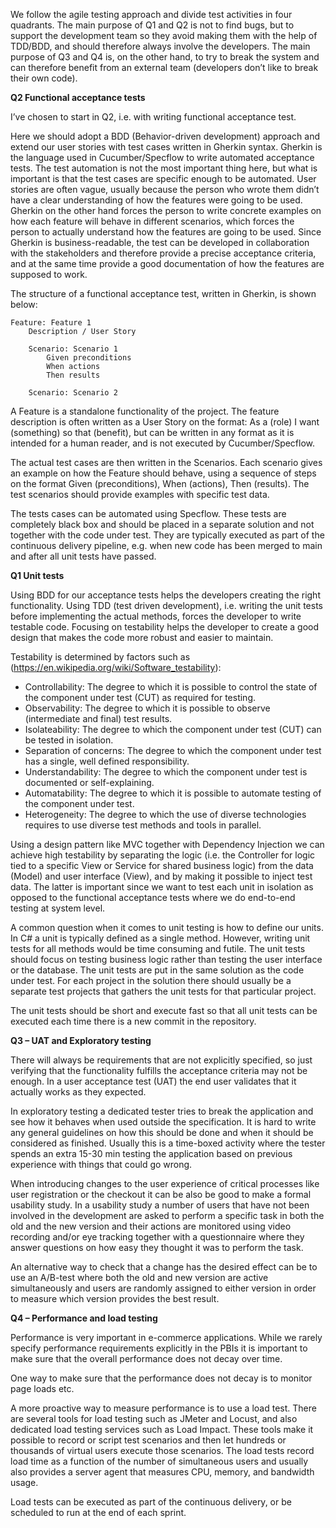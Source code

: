 We follow the agile testing approach and divide test activities in four quadrants. The main purpose of Q1 and Q2 is not to find bugs, but to support the development team so they avoid making them with the help of TDD/BDD, and should therefore always involve the developers. The main purpose of Q3 and Q4 is, on the other hand, to try to break the system and can therefore benefit from an external team (developers don’t like to break their own code). 

**Q2 Functional acceptance tests**

I’ve chosen to start in Q2, i.e. with writing functional acceptance test. 

Here we should adopt a BDD (Behavior-driven development) approach and extend our user stories with test cases written in Gherkin syntax. Gherkin is the language used in Cucumber/Specflow to write automated acceptance tests. The test automation is not the most important thing here, but what is important is that the test cases are specific enough to be automated. User stories are often vague, usually because the person who wrote them didn’t have a clear understanding of how the features were going to be used. Gherkin on the other hand forces the person to write concrete examples on how each feature will behave in different scenarios, which forces the person to actually understand how the features are going to be used. Since Gherkin is business-readable, the test can be developed in collaboration with the stakeholders and therefore provide a precise acceptance criteria, and at the same time provide a good documentation of how the features are supposed to work.

The structure of a functional acceptance test, written in Gherkin, is shown below:

    Feature: Feature 1
        Description / User Story

        Scenario: Scenario 1
            Given preconditions
            When actions
            Then results

        Scenario: Scenario 2

A Feature is a standalone functionality of the project. 
The feature description is often written as a User Story on the format: As a (role) I want (something) so that (benefit), but can be written in any format as it is intended for a human reader, and is not executed by Cucumber/Specflow. 

The actual test cases are then written in the Scenarios. Each scenario gives an example on how the Feature should behave, using a sequence of steps on the format Given (preconditions), When (actions), Then (results). The test scenarios should provide examples with specific test data.

The tests cases can be automated using Specflow. These tests are completely black box and should be placed in a separate solution and not together with the code under test. They are typically executed as part of the continuous delivery pipeline, e.g. when new code has been merged to main and after all unit tests have passed.

**Q1 Unit tests**

Using BDD for our acceptance tests helps the developers creating the right functionality. Using TDD (test driven development), i.e. writing the unit tests before implementing the actual methods, forces the developer to write testable code. Focusing on testability helps the developer to create a good design that makes the code more robust and easier to maintain. 

Testability is determined by factors such as (https://en.wikipedia.org/wiki/Software_testability):

* Controllability: The degree to which it is possible to control the state of the component under test (CUT) as required for testing.
* Observability: The degree to which it is possible to observe (intermediate and final) test results.
* Isolateability: The degree to which the component under test (CUT) can be tested in isolation.
* Separation of concerns: The degree to which the component under test has a single, well defined responsibility.
* Understandability: The degree to which the component under test is documented or self-explaining.
* Automatability: The degree to which it is possible to automate testing of the component under test.
* Heterogeneity: The degree to which the use of diverse technologies requires to use diverse test methods and tools in parallel.

Using a design pattern like MVC together with Dependency Injection we can achieve high testability by separating the logic (i.e. the Controller for logic tied to a specific View or Service for shared business logic) from the data (Model) and user interface (View), and by making it possible to inject test data. The latter is important since we want to test each unit in isolation as opposed to the functional acceptance tests where we do end-to-end testing at system level.

A common question when it comes to unit testing is how to define our units. In C# a unit is typically defined as a single method. However, writing unit tests for all methods would be time consuming and futile. The unit tests should focus on testing business logic rather than testing the user interface or the database. 
The unit tests are put in the same solution as the code under test. For each project in the solution there should usually be a separate test projects that gathers the unit tests for that particular project. 

The unit tests should be short and execute fast so that all unit tests can be executed each time there is a new commit in the repository.

**Q3 – UAT and Exploratory testing**

There will always be requirements that are not explicitly specified, so just verifying that the functionality fulfills the acceptance criteria may not be enough. In a user acceptance test (UAT) the end user validates that it actually works as they expected.

In exploratory testing a dedicated tester tries to break the application and see how it behaves when used outside the specification. It is hard to write any general guidelines on how this should be done and when it should be considered as finished. Usually this is a time-boxed activity where the tester spends an extra 15-30 min testing the application based on previous experience with things that could go wrong. 

When introducing changes to the user experience of critical processes like user registration or the checkout it can be also be good to make a formal usability study. In a usability study a number of users that have not been involved in the development are asked to perform a specific task in both the old and the new version and their actions are monitored using video recording and/or eye tracking together with a questionnaire where they answer questions on how easy they thought it was to perform the task.

An alternative way to check that a change has the desired effect can be to use an A/B-test where both the old and new version are active simultaneously and users are randomly assigned to either version in order to measure which version provides the best result.

**Q4 – Performance and load testing**

Performance is very important in e-commerce applications. While we rarely specify performance requirements explicitly in the PBIs it is important to make sure that the overall performance does not decay over time. 

One way to make sure that the performance does not decay is to monitor page loads etc.

A more proactive way to measure performance is to use a load test. There are several tools for load testing such as JMeter and Locust, and also dedicated load testing services such as Load Impact. These tools make it possible to record or script test scenarios and then let hundreds or thousands of virtual users execute those scenarios.  The load tests record load time as a function of the number of simultaneous users and usually also provides a server agent that measures CPU, memory, and bandwidth usage.
 
Load tests can be executed as part of the continuous delivery, or be scheduled to run at the end of each sprint.

